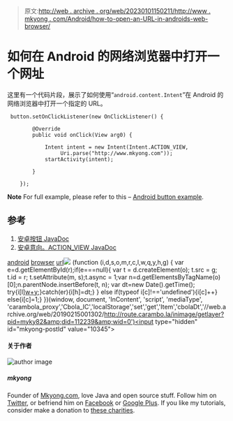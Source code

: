 > 原文:[http://web . archive . org/web/20230101150211/http://www . mkyong . com/Android/how-to-open-an-URL-in-androids-web-browser/](http://web.archive.org/web/20230101150211/http://www.mkyong.com/android/how-to-open-an-url-in-androids-web-browser/)

# 如何在 Android 的网络浏览器中打开一个网址

这里有一个代码片段，展示了如何使用“`android.content.Intent`”在 Android 的网络浏览器中打开一个指定的 URL。

```
 button.setOnClickListener(new OnClickListener() {

		@Override
		public void onClick(View arg0) {

			Intent intent = new Intent(Intent.ACTION_VIEW, 
			     Uri.parse("http://www.mkyong.com"));
			startActivity(intent);

		}

	}); 
```

**Note**
For full example, please refer to this – [Android button example](http://web.archive.org/web/20190215001302/http://www.mkyong.com/android/android-button-example/).

## 参考

1.  [安卓按钮 JavaDoc](http://web.archive.org/web/20190215001302/http://developer.android.com/reference/android/widget/Button.html)
2.  [安卓意向。ACTION_VIEW JavaDoc](http://web.archive.org/web/20190215001302/http://developer.android.com/reference/android/content/Intent.html#ACTION_VIEW)

[android](http://web.archive.org/web/20190215001302/http://www.mkyong.com/tag/android/) [browser](http://web.archive.org/web/20190215001302/http://www.mkyong.com/tag/browser/) [url](http://web.archive.org/web/20190215001302/http://www.mkyong.com/tag/url/)![](../Images/f64156194a826e6ebf878db60a2e972f.png) (function (i,d,s,o,m,r,c,l,w,q,y,h,g) { var e=d.getElementById(r);if(e===null){ var t = d.createElement(o); t.src = g; t.id = r; t.setAttribute(m, s);t.async = 1;var n=d.getElementsByTagName(o)[0];n.parentNode.insertBefore(t, n); var dt=new Date().getTime(); try{i[l][w+y](h,i[l][q+y](h)+'&amp;'+dt);}catch(er){i[h]=dt;} } else if(typeof i[c]!=='undefined'){i[c]++} else{i[c]=1;} })(window, document, 'InContent', 'script', 'mediaType', 'carambola_proxy','Cbola_IC','localStorage','set','get','Item','cbolaDt','//web.archive.org/web/20190215001302/http://route.carambo.la/inimage/getlayer?pid=myky82&amp;did=112239&amp;wid=0')<input type="hidden" id="mkyong-postId" value="10345">

#### 关于作者

![author image](../Images/b7045277cb89563dc51a768e52e6d6c5.png)

##### mkyong

Founder of [Mkyong.com](http://web.archive.org/web/20190215001302/http://mkyong.com/), love Java and open source stuff. Follow him on [Twitter](http://web.archive.org/web/20190215001302/https://twitter.com/mkyong), or befriend him on [Facebook](http://web.archive.org/web/20190215001302/http://www.facebook.com/java.tutorial) or [Google Plus](http://web.archive.org/web/20190215001302/https://plus.google.com/110948163568945735692?rel=author). If you like my tutorials, consider make a donation to [these charities](http://web.archive.org/web/20190215001302/http://www.mkyong.com/blog/donate-to-charity/).